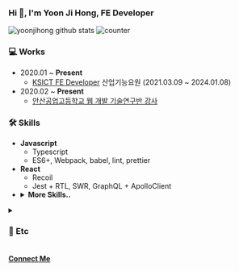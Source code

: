 ### Hi 👋, I'm Yoon Ji Hong, FE Developer


![yoonjihong github stats](https://github-readme-stats.vercel.app/api?username=yoonjihong&count_private=true&show_icons=true&theme=monokai)
![counter](https://komarev.com/ghpvc/?username=yoonjihong)
<!-- ### FE Developer -->


### 💻 Works
- 2020.01 ~ **Present**
  - <a href="http://ksict.com/">KSICT FE Developer</a> 산업기능요원 (2021.03.09 ~ 2024.01.08)
- 2020.02 ~ **Present** 
  - <a href="https://jiiiihong.tistory.com/" target="_blank">안산공업고등학교 웹 개발 기술연구반 강사</a>

### 🛠 Skills
- **Javascript**
  - Typescript
  - ES6+, Webpack, babel, lint, prettier
- **React**
  - Recoil
  - Jest + RTL, SWR, GraphQL + ApolloClient
- <details>
  <summary><b>More Skills..</b></summary>
  <ul>
    <li>Vue</li>
    <li>HTML</li>
    <li>
      CSS
      <ul>
        <li>scss, sass</li>
        <li>Styled-component, material-ui, AntD</li>
      </ul>
     </li>
     <li>PHP</li>
    <li>Mysql</li>
    <li>Flutter</li>
  </ul>
</details>

<details>
  <summary><h3>🔗 Etc</h3></summary>
  <ul>
    <li><b>Interest skills</b>
      <ul>
        <li>React</li>
        <li>Typescript</li>
        <li>Flutter</li>
        <li><b>UX/UI Design</b></li>
      </ul>
    <li><b>Hobby</b>
        <ul>
          <li>work out 🏋🏻</li>
        </ul>
    </li>
    </li>
  </ul>
</details>

<h4><a href="mailto:wmsttks@gmail.com">Connect Me</a></h4>

